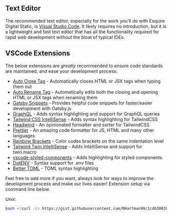 ## Text Editor

The recommended text editor, especially for the work you'll do with Esquire Digital Static, is [Visual Studio Code](https://code.visualstudio.com). It likely requires no introduction, but it is a lightweight and fast text editor that has all the functionality required for rapid web development without the bloat of typical IDEs.

## VSCode Extensions

The below extensions are _greatly_ recommended to ensure code standards are maintained, and ease your development process:

- [Auto Close Tag](https://marketplace.visualstudio.com/items?itemName=formulahendry.auto-close-tag) - Automatically closes HTML or JSX tags when typing them out
- [Auto Rename Tag](https://marketplace.visualstudio.com/items?itemName=formulahendry.auto-rename-tag) - Automatically edits both the closing and opening HTML or JSX tags when renaming them
- [Gatsby Snippets](https://marketplace.visualstudio.com/items?itemName=nickytonline.vscode-gatsby-snippets) - Provides helpful code snippets for faster/easier development with Gatsby.js
- [GraphQL](https://marketplace.visualstudio.com/items?itemName=GraphQL.vscode-graphql) - Adds syntax highlighting and support for GraphQL queries
- [Tailwind CSS IntelliSense](https://marketplace.visualstudio.com/items?itemName=bradlc.vscode-tailwindcss) - Adds syntax highlighting for TailwindCSS
- [Headwind](https://marketplace.visualstudio.com/items?itemName=heybourn.headwind) - An opinionated formatter and sorter for TailwindCSS
- [Prettier](https://marketplace.visualstudio.com/items?itemName=esbenp.prettier-vscode) - An amazing code formatter for JS, HTML and many other languages
- [Rainbow Brackets](https://marketplace.visualstudio.com/items?itemName=2gua.rainbow-brackets) - Color codes brackets on the same indentation level
- [Tailwind Twin IntelliSense](https://marketplace.visualstudio.com/items?itemName=lightyen.tailwindcss-intellisense-twin) - Adds IntelliSense and support for twin.macro
- [vscode-styled-components](https://marketplace.visualstudio.com/items?itemName=jpoissonnier.vscode-styled-components) - Adds highlighting for styled components
- [DotENV](https://marketplace.visualstudio.com/items?itemName=mikestead.dotenv) - Syntax support for .env files
- [Better TOML](https://marketplace.visualstudio.com/items?itemName=bungcip.better-toml) - TOML syntax highlighting

Feel free to add more if you want, always look for ways to improve the development process and make our lives easier! Extension setup via command line below.

Unix:

```sh
bash <(curl -Ls https://gist.githubusercontent.com/RHartman99/1cdb30838cda19a2b00e36239f120fa0/raw/0577138e45d57b81e5e8f6869f616f73977c9e18/setup.sh)
```

